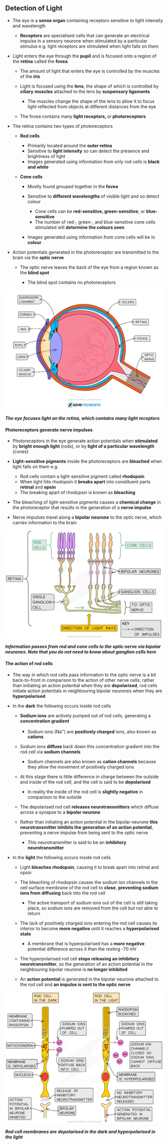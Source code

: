 Detection of Light
------------------

* The eye is a <b>sense organ</b> containing receptors sensitive to light intensity and wavelength

  + <b>Receptors</b> are specialised cells that can generate an electrical impulse in a sensory neurone when stimulated by a particular stimulus e.g. light receptors are stimulated when light falls on them
* Light enters the eye through the <b>pupil</b> and is focused onto a region of the <b>retina</b> called the <b>fovea</b>

  + The amount of light that enters the eye is controlled by the muscles of the<b> iris</b>
  + Light is focused using the <b>lens</b>, the shape of which is controlled by <b>ciliary</b> <b>muscles</b> attached to the lens by <b>suspensory ligaments</b>

    - The muscles change the shape of the lens to allow it to focus light reflected from objects at different distances from the eye
  + The fovea contains many <b>light receptors, </b>or<b> photoreceptors</b>
* The retina contains two types of photoreceptors

  + <b>Rod cells</b>

    - Primarily located around the <b>outer retina</b>
    - Sensitive to <b>light intensity</b> so can detect the presence and brightness of light
    - Images generated using information from only rod cells is <b>black and white</b>
  + <b>Cone cells</b>

    - Mostly found grouped together in the<b> fovea</b>
    - Sensitive to <b>different wavelengths </b>of visible light and so detect colour

      * Cone cells can be <b>red-sensitive, green-sensitive</b>, or <b>blue-sensitive</b>
      * The number of red-, green-, and blue-sensitive cone cells stimulated will <b>determine the colours seen</b>
    - Images generated using information from cone cells will be in <b>colour</b>
* Action potentials generated in the photoreceptor are transmitted to the brain via the <b>optic nerve</b>

  + The optic nerve leaves the back of the eye from a region known as the <b>blind spot</b>

    - The blind spot contains no photoreceptors

![The eye](The-eye.png)

<i><b>The eye focuses light on the retina, which contains many light receptors</b></i>

#### Photoreceptors generate nerve impulses

* Photoreceptors in the eye generate action potentials when <b>stimulated</b> by <b>bright enough light</b> (rods), or by <b>light of a particular wavelength</b> (cones)
* <b>Light-sensitive pigments</b> inside the photoreceptors are <b>bleached</b> when light falls on them e.g.

  + Rod cells contain a light-sensitive pigment called <b>rhodopsin</b>
  + When light hits rhodopsin it <b>breaks apart</b> into constituent parts <b>retinal</b> and <b>opsin</b>
  + The breaking apart of rhodopsin is known as <b>bleaching</b>
* The bleaching of light-sensitive pigments causes a <b>chemical change</b> in the photoreceptor that results in the generation of a <b>nerve impulse</b>
* Nerve impulses travel along a <b>bipolar neurone</b> to the optic nerve, which carries information to the brain

![Connection of rods and cones](Connection-of-rods-and-cones.png)

<i><b>Information passes from rod and cone cells to the optic nerve via bipolar neurones. Note that you do not need to know about ganglion cells here</b></i>

#### The action of rod cells

* The way in which rod cells pass information to the optic nerve is a bit back-to-front in comparison to the action of other nerve cells; rather than initiating an action potential when they are <b>depolarised</b>, rod cells initiate action potentials in neighbouring bipolar neurones when they are <b>hyperpolarised</b>
* In the <b>dark</b> the following occurs inside rod cells

  + <b>Sodium ions</b> are actively pumped out of rod cells, generating a <b>concentration gradient</b>

    - Sodium ions (Na<sup>+</sup>) are <b>positively charged</b> ions, also known as <b>cations</b>
  + Sodium ions <b>diffuse </b>back down this concentration gradient into the rod cell via <b>sodium channels</b>

    - Sodium channels are also known as <b>cation channels</b> because they allow the movement of positively charged ions
  + At this stage there is little difference in charge between the outside and inside of the rod cell, and the cell is said to be <b>depolarised</b>

    - In reality the inside of the rod cell is <b>slightly negative</b> in comparison to the outside
  + The depolarised rod cell <b>releases neurotransmitters</b> which diffuse across a synapse to a <b>bipolar neurone</b>
  + Rather than initiating an action potential in the bipolar neurone <b>this neurotransmitter inhibits the generation of an action potential</b>, preventing a nerve impulse from being sent to the optic nerve

    - This neurotransmitter is said to be an <b>inhibitory neurotransmitter</b>
* In the <b>light</b> the following occurs inside rod cells

  + Light <b>bleaches rhodopsin</b>, causing it to break apart into retinal and opsin
  + The bleaching of rhodopsin causes the sodium ion channels in the cell surface membrane of the rod cell to <b>close</b>, <b>preventing sodium ions from diffusing</b> back into the rod cell

    - The active transport of sodium ions out of the cell is still taking place, so sodium ions are removed from the cell but not able to return
  + The lack of positively charged ions entering the rod cell causes its interior to become <b>more negative</b> until it reaches a <b>hyperpolarised state</b>

    - A membrane that is hyperpolarised has a <b>more negative</b> potential difference across it than the resting -70 mV
  + The hyperpolarised rod cell <b>stops releasing an inhibitory neurotransmitter</b>, so the generation of an action potential in the neighbouring bipolar neurone is <b>no longer inhibited</b>
  + An <b>action potential</b> is generated in the bipolar neurone attached to the rod cell and <b>an impulse is sent to the optic nerve</b>

![rod-cells-in-dark-and-light](rod-cells-in-dark-and-light.png)

<i><b>Rod cell membranes are depolarised in the dark and hyperpolarised in the light</b></i>